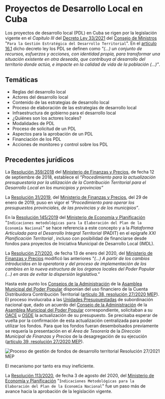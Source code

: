 
# Proyectos de Desarrollo Local en Cuba

Los proyectos de desarrollo local (PDL) en Cuba se rigen por la legislación vigente en el _Capítulo III_ del [Decreto Ley 33/2021](https://www.gacetaoficial.gob.cu/es/decreto-ley-33-de-2021-de-consejo-de-estado) del [Consejo de Ministros](https://www.gacetaoficial.gob.cu/es/consejo-de-ministros) "`Para la Gestión Estratégica del Desarrollo Territorial`". En el [artículo 16.1](Sin-referencia) dicho decreto ley los PDL se definen como _"(...) un conjunto de recursos, esfuerzos y acciones, con identidad propia, para transformar una situación existente en otra deseada, que contribuya al desarrollo del territorio donde actúa, e impacte en la calidad de vida de la población (...)"_.

## Temáticas

- Reglas del desarrollo local
- Actores del desarrollo local
- Contenido de las estrategias de desarrollo local
- Proceso de elaboración de las estrategias de desarrollo local
- Infraestructura de gobierno para el desarrollo local
- ¿Quiénes son los actores locales?
- Modalidades de PDL
- Proceso de solicitud de un PDL
- Aspectos para la aprobación de un PDL
- Financiación de los PDL
- Acciones de monitoreo y control sobre los PDL

## Precedentes jurídicos

La [Resolución 359/2018](Sin-Referencia) del [Ministerio de Finanzas y Precios](https://www.gacetaoficial.gob.cu/es/ministerio-de-finanzas-y-precios), de fecha 12 de septiembre de 2018, establece el _“Procedimiento para la actualización presupuestaria por la utilización de la Contribución Territorial para el Desarrollo Local en los municipios y provincias”_

La [Resolución 31/2019](https://www.gacetaoficial.gob.cu/es/resolucion-31-de-2019-de-ministerio-de-finanzas-y-precios), del [Ministerio de Finanzas y Precios](https://www.gacetaoficial.gob.cu/es/ministerio-de-finanzas-y-precios), del 29 de enero de 2019, puso en vigor el _“Procedimiento para operar los presupuestos provinciales, de las provincias y de los municipios”_.

En la [Resolución 145/2019](https://www.gacetaoficial.gob.cu/es/resolucion-145-de-2019-de-ministerio-de-economia-y-planificacion) del [Ministerio de Economía y Planificación](https://www.gacetaoficial.gob.cu/es/ministerio-de-econom%C3%ADa-y-planificaci%C3%B3n) "`Indicaciones metodológicas para la Elaboración del Plan de la Economía Nacional`" se hace referencia a este concepto y a la _Plataforma Articulada para el Desarrollo Integral Territorial_ (PADIT) en el epígrafe _XXI Planificación Territorial_ , incluso con posibilidad de financiarse desde  fondos para proyectos de Iniciativa Municipal de Desarrollo Local (IMDL).

La [Resolución 27/2020](https://www.gacetaoficial.gob.cu/es/resolucion-27-de-2020-de-ministerio-de-finanzas-y-precios), de fecha 13 de enero del 2020, del [Ministerio de Finanzas y Precios](https://www.gacetaoficial.gob.cu/es/ministerio-de-finanzas-y-precios) modificó las anteriores _"(...) A partir de los cambios introducidos en la operatoria y del proceso de
implementación de los cambios en la nueva estructura de los órganos locales del Poder Popular (...) en aras de evitar la dispersión legislativa."_

Hasta este punto los [Consejos de la Administración](https://www.gacetaoficial.gob.cu/es/consejo-de-la-administracion) de la [Asamblea Municipal del Poder Popular](https://www.gacetaoficial.gob.cu/es/asamblea-nacional-del-poder-popular) disponían del uso financiero de la Cuenta Distribuidora Contribución Territorial ([artículo 38, resolución 27/2020 MEP](/Sin-Referencia)). El proceso involucraba a las [Unidades Presupuestadas](https://www.gacetaoficial.gob.cu/es/unidades-presupuestadas) de subordinación nacional que, dado un acuerdo del [Consejo de la Administración](https://www.gacetaoficial.gob.cu/es/consejo-de-la-administracion) de la [Asamblea Municipal del Poder Popular](https://www.gacetaoficial.gob.cu/es/asamblea-nacional-del-poder-popular) correspondiente, solicitaban a su [OACE](https://www.gacetaoficial.gob.cu/es/administraci%C3%B3n-central-del-estado) u [OSDE](https://www.gacetaoficial.gob.cu/es/organizaci%C3%B3n-superior-de-direcci%C3%B3n-empresarial) la actualización de su presupuesto. Se precisaba esperar de vuelta por la confirmación de esta actualización centralizada para poder utilizar los fondos. Para que los fondos fueran desembolsados previamente se requería la presentación en el _Área de Tesorería_ de la _Dirección Municipal de Finanzas y Precios_ de la desagregación de su ejecución ([artículo 39, resolución 27/2020 MEP](/Sin-Referencia)).

![Proceso de gestión de fondos de desarrollo territorial Resolución 27/2021 MEP](http://www.plantuml.com/plantuml/proxy?cache=no&src=https://raw.githubusercontent.com/wiki/CubanTech/GacetaOficialCuba/assets/plantuml/res_mep_2020_27_cap8.iuml)

El mecanismo por tanto era muy ineficiente.

La [Resolución 113/2020](https://www.gacetaoficial.gob.cu/es/resolucion-113-de-2020-de-ministerio-de-economia-y-planificacion), de fecha 3 de agosto del 2020, del [Ministerio de Economía y Planificación](https://www.gacetaoficial.gob.cu/es/ministerio-de-econom%C3%ADa-y-planificaci%C3%B3n) "`Indicaciones Metodológicas para la Elaboración del Plan de la Economía Nacional`" fue un paso más de avance hacia la aprobación de la legislación vigente.

